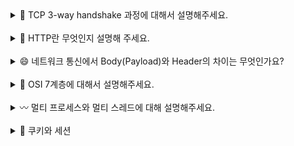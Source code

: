 <details>
<summary>👋 TCP 3-way handshake 과정에 대해서 설명해주세요.

 </summary>
<br/>
3-way handshake는 TCP 연결을 수립하는 과정으로, 클라이언트와 서버 간에 신뢰성 있는 연결을 보장하기 위해 존재합니다. 이 과정은 크게 세 단계로 구성됩니다.

첫째, 클라이언트가 서버에 SYN 패킷을 보내면서 연결 요청을 시작합니다. 이 패킷에는 클라이언트의 초기 시퀀스 번호(Initial Sequence Number)가 포함됩니다.

둘째, 서버는 클라이언트의 SYN을 받고 SYN-ACK 패킷으로 응답합니다. 서버가 클라이언트로부터 요청을 잘 받았다고 확인하고, 데이터를 주고받을 준비가 되었음을 알리는 과정입니다. 이 패킷에는 클라이언트의 시퀀스 번호에 1을 더한 값(ACK)과 서버 자신의 초기 시퀀스 번호(SYN)가 포함됩니다.

마지막으로, 클라이언트는 서버의 SYN-ACK를 받고 ACK 패킷을 보냅니다. 이 패킷에는 서버의 시퀀스 번호에 1을 더한 값이 포함됩니다.

이 세 단계가 완료되면 TCP 연결이 수립되어 신뢰성 있는 데이터 전송이 가능해집니다.

3-way handshake 과정이 필요한 이유는 무엇인가요? 🤔
TCP는 신뢰성 있는 데이터 전송을 보장해야 하기 때문에, 송신자와 수신자가 서로를 확인하고 준비 상태를 점검하는 3-way handshake 과정을 거치는 것입니다. 단순히 패킷을 한 번 보내는 것이 아니라, 세 번의 패킷 교환을 통해 실제 연결이 정상적으로 설정되었는지 확인할 수 있습니다. 만약 이 과정이 없다면, 네트워크 지연이나 패킷 손실로 인해 잘못된 연결이 설정될 가능성이 있습니다.

3-way handshake 없이 데이터를 전송할 수 있는 프로토콜도 있나요? 🧐
네, 대표적으로 UDP가 있습니다. UDP는 TCP와 달리 연결을 설정하는 과정 없이 데이터를 바로 전송합니다. 따라서 속도는 빠르지만 신뢰성이 보장되지 않습니다. 영상 스트리밍이나 온라인 게임처럼 실시간성이 필요한 경우에는 UDP를 사용합니다.

</details>
<br/>

<details>
<summary>
🫥 HTTP란 무엇인지 설명해 주세요.
 </summary>
<br/>
**HTTP(Hypertext Transfer Protocol) 는 웹 상에서 클라이언트와 서버 간 데이터를 주고받는 데 사용되는 통신 규약**입니다. 클라이언트가 서버에 요청을 보내고, 서버가 이에 대한 응답을 반환하는 방식으로 동작합니다. HTTP는 **비연결성(stateless)** 을 특징으로 하여 한 번의 요청-응답이 끝나면 연결이 종료됩니다. 또한, 통신이 안전하게 연결될 수 있도록 TCP 연결을 사용합니다.

HTTP는 HTML, JSON 등 **다양한 데이터 포맷**을 전달할 수 있습니다. 요청과 응답에는 **URL 경로, 각종 메서드, 상태 코드와 헤더** 등 정해진 몇 가지 정보를 포함합니다.

HTTP의 보안을 강화한 버전인 **HTTPS(Hypertext Transfer Protocol Secure)** 는 HTTP에 TLS/SSL 프로토콜에 따라 데이터를 암호화하여 전송합니다. 이를 통해 보안 상 중요한 정보들을 안전하게 보호하여 통신을 주고 받습니다.

## **HTTP와 함께 자주 언급되는 RESTFul API은 무엇인가요? 🤔**

**RESTful API는 REST(Representational State Transfer) 스타일을 준수하여 설계된 API**를 의미합니다. 여기서 **REST는 웹의 리소스를 클라이언트와 서버가 일관된 방식으로 처리할 수 있도록 하는 설계 원칙**입니다.

기본적으로 REST에서는 리소스를 고유한 URI로 표현하고, HTTP 메서드(GET, POST, PUT, DELETE 등)를 사용해 행위를 표현합니다. 예를 들어, /users URI에 GET 요청을 보내면 사용자 목록을 가져오는 API로 동작할 수 있습니다.

다음은 REST의 핵심 규칙들입니다.

1. **클라이언트-서버 분리**: 클라이언트와 서버 간 역할을 명확히 분리합니다.
2. **무상태성(Stateless)**: 서버는 클라이언트의 상태를 저장하지 않으며, 각 요청은 독립적으로 처리합니다.
3. **일관된 인터페이스(Uniform Interface)**: 고유한 URI로 리소스를 식별하고 일관된 인터페이스를 통해 클라이언트와 서버가 간단하고 예측 가능하게 통신할 수 있게 합니다.
4. **캐시 가능성**: 가능하다면, 서버의 응답 시간을 개선하기 위해 리소스 캐싱을 지원합니다.
</details>
<br/>

<details>
<summary>
😄 네트워크 통신에서 Body(Payload)와 Header의 차이는 무엇인가요?
 </summary>
<br/>
Body와 Header의 가장 큰 차이는 **정보(데이터)의 역할**입니다.

**Header**는 **데이터의 메타 정보**를 담습니다. 즉, 데이터 자체가 아니라 데이터에 대한 컨텍스트 정보를 포함합니다. 이로써 **수신자가 데이터를 어떻게 처리해야 할지 지침을 제공**하는 역할을 합니다. 예를 들어, HTTP 요청이나 응답에서 Header에는 Content-Type, Authorization, Cache-Control과 같은 정보가 포함됩니다. 이는 정보의 유형, 인증 정보, 캐시 설정 등 컨텍스트 정보를 전달합니다.

반면 **Body는 전송하려는 실제 데이터**를 의미합니다. HTTP 요청에서 서버로 전달하는 JSON 데이터나 폼 데이터가 이에 해당됩니다. 일반적으로 헤더에 비해 복잡하고 용량이 큰 데이터를 포함합니다.

즉, Header는 네트워크 통신에서 안내 역할을, Body는 본질적인 데이터를 전달하는 역할을 맡고 있습니다. 이 둘의 조화가 효율적인 통신을 가능하게 합니다.

## **Header 크기에 제한이 있나요? 🤔**

HTTP 표준을 정의하는 문서인 HTTP RFC에 따르면, Header의 명시적인 크기 제한은 정해져 있지 않습니다. 다만, Apache, Nginx와 같은 웹서버 단에서 Header의 크기를 제한하고 있는 경우가 많습니다. 일반적으로, 8KB-16KB로 설정되어 있습니다. 이러한 제한값을 초과할 경우, 일반적으로 응답코드 413(Content Too Large)를 응답합니다.

</details>
<br/>

<details>
<summary>🛜 OSI 7계층에 대해서 설명해주세요. </summary>
<br/>
OSI 7계층은 국제표준화기구(ISO)에서 제시한 국제 표준 규약으로, 네트워크 통신이 일어나는 과정을 7개의 계층으로 나누어 정의했습니다. 각 계층은 하위 계층의 기능만을 이용하며 상위 계층에게 기능을 제공합니다.
1계층 물리 계층(Physical Layer)은 실제로 데이터를 전송하는 하드웨어적인 부분을 담당합니다. 데이터를 0과 1의 신호로 변환해 전기, 빛, 무선 주파수 등을 통해 전달하는 역할을 합니다. 흔히 볼 수 있는 케이블, 안테나 같은 장비가 물리 계층에서 동작합니다.
2계층 데이터 링크 계층(Data Link Layer)은 신뢰성 있는 전송을 보장하기 위한 계층입니다. 물리 계층에서 전송된 데이터를 프레임 단위로 관리하고, 통신 오류를 감지 및 수정하는 역할을 수행합니다. 데이터 링크 계층에서는 각 장치가 서로를 구별할 수 있도록 MAC 주소를 가지고 통신합니다. 대표적으로 스위치가 이 계층에서 동작합니다.
3계층 네트워크 계층(Network Layer)은 데이터를 목적지까지 정확하게 전달하는 역할을 합니다. 쉽게 말해, 네트워크 상에서 최적의 길을 찾아 패킷을 목적지까지 보내는 기능을 합니다. 여기에는 라우터와 같은 장치나 IP와 같은 프로토콜이 포함됩니다.
4계층 전송 계층(Transport Layer)은 양 끝단의 사용자들이 신뢰성 있는 데이터를 주고 받을 수 있도록 해주는 역할을 합니다. 전송 계층은 오류 검출 및 복구, 흐름 제어, 순서 보장과 같은 일들에 중점을 둡니다. 대표적으로 TCP와 UDP가 전송 계층에 속합니다.
5계층 세션 계층(Session Layer)은 애플리케이션 간의 통신 연결을 설정하고 유지하는 역할을 합니다. 연결이 끊어졌을 때 다시 복구하는 기능도 포함됩니다. 대표적으로 RPC와 NetBIOS가 세션 계층에 속합니다.
6계층 표현 계층(Presentation Layer)은 데이터 표현 방식을 다룹니다. 하위 계층으로부터 온 데이터를 사용자가 이해할 수 있는 형태로 만들기 위해 데이터 형식을 변환합니다. 혹은, 암호화 및 복호화, 압축과 같은 작업을 수행합니다. 예를 들면, MIME 인코딩, ASCII 인코딩 등의 작업이 표현 계층에서 이루어집니다.
7계층 응용 계층(Application Layer)은 사용자와 직접 접하여 네트워크에 접근할 수 있게 해주는 역할을 합니다. 유저가 사용하는 웹 브라우저, 이메일, 메신저 같은 애플리케이션이 이 계층에서 동작합니다. 대표적으로 HTTP, SMTP, FTP 같은 프로토콜이 응용 계층에 포함됩니다.
OSI 7계층의 필요성을 설명해주세요. 🤔
OSI 7계층은 서로 다른 시스템끼리 올바르게 통신할 수 있도록 표준화된 규칙을 제시해줍니다. 더불어, 전체 통신 흐름을 이해하기 용이하게 해주고, 계층을 명확히 나눔으로써 문제가 발생했을 때 원인을 좁히고 해결하는 데 도움을 줍니다.

</details>
<br/>

<details>
<summary>〰️ 멀티 프로세스와 멀티 스레드에 대해 설명해주세요.</summary>
<br/>
멀티 프로세스와 멀티 스레드는 컴퓨터 자원을 효율적으로 활용하고, 상황에 따라 작업의 안정성 또는 처리 속도를 개선하기 위한 기법입니다.

## 멀티 프로세스

먼저, 멀티 프로세스는 하나의 프로그램이 여러 개의 프로세스를 생성해, 각각이 독립적으로 실행되는 구조를 의미합니다. 각 프로세스는 자신만의 메모리 공간을 가지고 있습니다. 그래서 하나의 프로세스에서 문제가 생기더라도 다른 프로세스에는 영향을 미치지 않아 높은 안정성을 가집니다. 이처럼 격리된 실행 환경은 보안성과 충돌 방지에 강점을 보입니다.

대표적인 예시로는 크롬 브라우저의 탭 구조가 있습니다. 각 탭이 별도의 프로세스로 실행되기 때문에, 한 탭에서 무한 루프나 오류가 발생하더라도 브라우저 전체가 멈추지 않고, 해당 탭만 종료됩니다.

하지만 멀티 프로세스에는 단점도 존재합니다. 프로세스마다 메모리를 별도로 할당받기 때문에 시스템 자원 소모가 큽니다. 또한, 서로 다른 프로세스 간 데이터를 주고받기 위한 IPC(Inter-Process Communication)도 복잡하고 비용이 높습니다.

## 멀티 스레드

반면, 멀티 스레드는 하나의 프로세스 내부에서 여러 스레드가 동시에 작업을 수행하는 구조입니다. 이 스레드들은 하나의 메모리 공간을 공유하고, 가볍고 빠른 작업 분할이 가능하다는 점에서 성능 효율이 높습니다.

예를 들어 서버에서 네트워크 요청을 동시에 처리하거나, 게임에서 여러 캐릭터의 움직임을 병렬로 계산할 때 효과적입니다.

하지만 멀티 스레드 구조에서는 공유 자원에 대한 충돌 문제가 존재합니다. 두 스레드가 동시에 같은 메모리 주소를 수정하려고 할 때 데이터가 꼬일 수 있으며, 이를 방지하기 위해 락이나 세마포어 같은 동기화 기술을 사용해야 합니다. 이러한 동기화 처리에는 추가적인 코드 복잡도와 성능 저하의 위험도 따라옵니다.

</details>
<br/>

<details>
<summary> 🍪 쿠키와 세션 </summary>
<br/>
쿠키와 세션은 클라이언트와 서버 간의 상태를 유지하기 위해 사용하는 대표적인 방식들입니다. 웹은 기본적으로 상태를 저장하지 않는 Stateless한 구조이기 때문에, 사용자의 로그인 정보나 장바구니와 같은 클라이언트 정보를 유지하려면 별도의 상태 관리 방식이 필요합니다. 이때 주로 활용되는 방식이 쿠키와 세션입니다.

먼저, **쿠키는 클라이언트 측에 저장되는 데이터**입니다. 서버가 클라이언트에게 응답할 때 `Set-Cookie` 헤더를 통해 데이터를 전달하고, 이후 클라이언트는 요청 시 해당 쿠키를 자동으로 포함하여 서버로 전송하게 됩니다. 쿠키는 브라우저에 저장되기 때문에 서버에서는 별도의 저장 공간을 차지하지 않으며, 지속적인 상태 유지가 가능합니다. 유효 기간을 설정하여 자동 만료되도록 할 수도 있습니다. 쿠키는 클라이언트 측에 상태를 저장하기 때문에 서버는 세션처럼 별도의 저장소를 유지하지 않아도 된다는 장점이 있습니다. 하지만 탈취될 경우 쿠키에 포함된 개인정보가 노출되는 보안 상 단점이 존재합니다.

반면 세션은 **서버 측에 저장되는 데이터**입니다. 사용자가 서버에 처음 인증을 수행할 때 고유한 세션 ID가 생성되고, 이 ID가 클라이언트에 전달됩니다. 이후 클라이언트는 이 세션 ID를 서버로 전송하며, 서버는 해당 ID를 통해 사용자 상태 정보를 조회합니다. 세션은 서버에 저장되기 때문에 보안 면에서 쿠키보다 안전하지만, 서버 자원을 차지하고 확장에 불리하다는 단점이 있습니다.

## 쿠키 대신 LocalStorage나 SessionStorage를 사용해도 되지 않나요?

말씀하신대로 LocalStorage와 SessionStorage는 모두 브라우저에 데이터를 저장하는 방식으로, 쿠키와 유사한 점이 있습니다.

하지만 자동으로 서버에 전송되지 않는다는 차이점이 있습니다. 또한, 두 저장소는 자바스크립트를 통해 접근이 가능하므로 XSS에 더욱 취약할 수 있습니다. 반면, 쿠키는 매 요청에 자동으로 포함되며 `HttpOnly` 설정을 통해 XSS를 예방할 수 있습니다. 따라서 인증 상태를 관리할 때에는 쿠키를 사용하는 경우가 많습니다.

## 로그인 구현 시 세션 방식은 주로 어떤 경우에 채택하나요?

보안의 중요도가 높은 서비스에서 많이 사용합니다. 세션 ID는 서버에 저장되고 클라이언트에는 참조만 전달되어 토큰 기반 방식보다 탈취 시 위험성이 낮고, 대응에도 용이합니다.

또한, 원격 로그아웃 기능이 필요한 경우에도 사용됩니다. 예를 들어, 동시 로그인 가능 기기 수를 제한해야 하거나, 강제 로그아웃을 구현해야 하는 경우가 있습니다. 이처럼 서버 측에서 사용자별 로그인 상태를 관리해야 하는 경우 유용하게 활용될 수 있습니다.

다만, 서버 자원을 많이 사용하고 분산 시스템에서는 세션 동기화가 필요하다는 단점이 있으므로 트레이드 오프를 고려하여 선택해야 합니다.

</details>
<br/>
